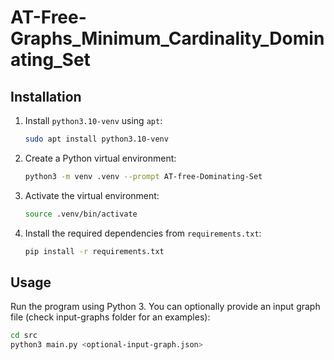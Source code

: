 # AT-Free-Graphs_Minimum_Cardinality_Dominating_Set

## Installation

1. Install `python3.10-venv` using `apt`:

    ```bash
    sudo apt install python3.10-venv
    ```

2. Create a Python virtual environment:

    ```bash
    python3 -m venv .venv --prompt AT-free-Dominating-Set
    ```

3. Activate the virtual environment:

    ```bash
    source .venv/bin/activate
    ```

4. Install the required dependencies from `requirements.txt`:

    ```bash
    pip install -r requirements.txt
    ```

## Usage

Run the program using Python 3. You can optionally provide an input graph file (check input-graphs folder for an examples):

```bash
cd src
python3 main.py <optional-input-graph.json>
